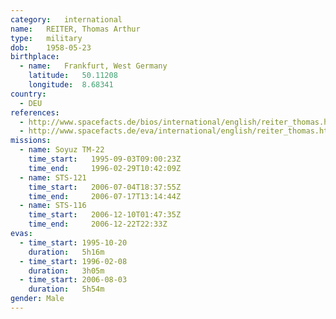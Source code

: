 ```yaml
---
category:	international
name:	REITER, Thomas Arthur
type:	military
dob:	1958-05-23
birthplace:
  - name:	Frankfurt, West Germany
    latitude:	50.11208
    longitude:	8.68341
country:
  - DEU
references:
  - http://www.spacefacts.de/bios/international/english/reiter_thomas.htm
  - http://www.spacefacts.de/eva/international/english/reiter_thomas.htm
missions:
  - name: Soyuz TM-22
    time_start:   1995-09-03T09:00:23Z
    time_end:     1996-02-29T10:42:09Z
  - name: STS-121
    time_start:   2006-07-04T18:37:55Z
    time_end:     2006-07-17T13:14:44Z
  - name: STS-116
    time_start:   2006-12-10T01:47:35Z
    time_end:     2006-12-22T22:33Z
evas:
  - time_start: 1995-10-20
    duration:   5h16m
  - time_start: 1996-02-08
    duration:   3h05m
  - time_start: 2006-08-03
    duration:   5h54m
gender:	Male
---
```

